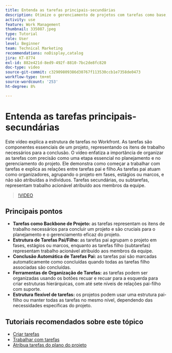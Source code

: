 ```yaml
---
title: Entenda as tarefas principais-secundárias
description: Otimize o gerenciamento de projetos com tarefas como base, usando estruturas pai-filho, conclusão automática de tarefas pai, ferramentas flexíveis de organização e estruturação de tarefas personalizadas para obter eficiência.
activity: use
feature: Work Management
thumbnail: 335087.jpeg
type: Tutorial
role: User
level: Beginner
team: Technical Marketing
recommendations: noDisplay,catalog
jira: KT-8774
exl-id: 882e421d-8ed9-492f-8810-7bc2de8fc820
doc-type: video
source-git-commit: c32909809386d30767f113530ccb1e7358de0473
workflow-type: tm+mt
source-wordcount: '253'
ht-degree: 8%

---
```


# Entenda as tarefas principais-secundárias

Este vídeo explica a estrutura de tarefas no Workfront. As tarefas são componentes essenciais de um projeto, representando os itens de trabalho necessários para a conclusão.&#x200B; O vídeo enfatiza a importância de organizar as tarefas com precisão como uma etapa essencial no planejamento e no gerenciamento do projeto. Ele demonstra como começar a trabalhar com tarefas e explica as relações entre tarefas pai e filho.
&#x200B;As tarefas pai atuam como organizadores, agrupando o projeto em fases, estágios ou marcos, e não são atribuídas a indivíduos. Tarefas secundárias, ou subtarefas, representam trabalho acionável atribuído aos membros da equipe.

>[!VIDEO](https://video.tv.adobe.com/v/3445601/?quality=12&learn=on&enablevpops&captions=por_br)

## Principais pontos

* **Tarefas como Backbone de Projeto:** as tarefas representam os itens de trabalho necessários para concluir um projeto e são cruciais para o planejamento e o gerenciamento eficaz do projeto. &#x200B;
* **Estrutura de Tarefas Pai/Filho:** as tarefas pai agrupam o projeto em fases, estágios ou marcos, enquanto as tarefas filho (subtarefas) representam trabalho acionável atribuído aos membros da equipe. &#x200B;
* **Conclusão Automática de Tarefas Pai:** as tarefas pai são marcadas automaticamente como concluídas quando todas as tarefas filho associadas são concluídas. &#x200B;
* **Ferramentas de Organização de Tarefas:** as tarefas podem ser organizadas usando os botões recuar e recuar para a esquerda para criar estruturas hierárquicas, com até sete níveis de relações pai-filho com suporte.
* **Estrutura flexível de tarefas:** os projetos podem usar uma estrutura pai-filho ou manter todas as tarefas no mesmo nível, dependendo das necessidades específicas do projeto. &#x200B;


## Tutoriais recomendados sobre este tópico

* [Criar tarefas](/help/manage-work/tasks/how-to-create-tasks.md)
* [Trabalhar com tarefas](/help/manage-work/tasks/work-with-tasks.md)
* [Atribua tarefas do plano do projeto](/help/manage-work/tasks/assign-tasks-from-the-project-plan.md)


